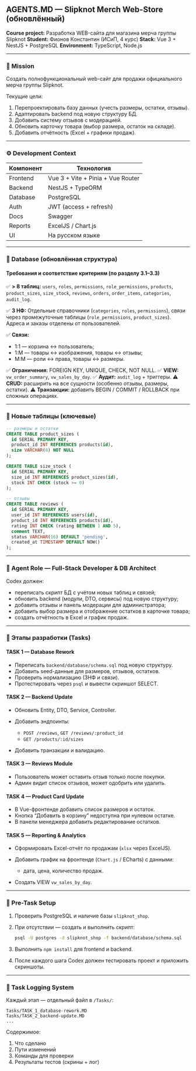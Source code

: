 ## AGENTS.MD — Slipknot Merch Web-Store (обновлённый)

**Course project:** Разработка WEB-сайта для магазина мерча группы Slipknot
**Student:** Фионов Константин (ИСиП, 4 курс)
**Stack:** Vue 3 + NestJS + PostgreSQL
**Environment:** TypeScript, Node.js

---

### 🎯 Mission

Создать полнофункциональный web-сайт для продажи официального мерча группы Slipknot.

Текущие цели:

1. Перепроектировать базу данных (учесть размеры, остатки, отзывы).
2. Адаптировать backend под новую структуру БД.
3. Добавить систему отзывов с модерацией.
4. Обновить карточку товара (выбор размера, остаток на складе).
5. Добавить отчётность (Excel + графики продаж).

---

### ⚙️ Development Context

| Компонент | Технология                        |
| --------- | --------------------------------- |
| Frontend  | Vue 3 + Vite + Pinia + Vue Router |
| Backend   | NestJS + TypeORM                  |
| Database  | PostgreSQL                        |
| Auth      | JWT (access + refresh)            |
| Docs      | Swagger                           |
| Reports   | ExcelJS / Chart.js                |
| UI        | На русском языке                  |

---

### 🧱 Database (обновлённая структура)

#### Требования и соответствие критериям (по разделу 3.1–3.3)

✅ **> 8 таблиц:**
`users`, `roles`, `permissions`, `role_permissions`, `products`, `product_sizes`, `size_stock`, `reviews`, `orders`, `order_items`, `categories`, `audit_log`.

✅ **3 НФ:**
Отдельные справочники (`categories`, `roles`, `permissions`), связи через промежуточные таблицы (`role_permissions`, `product_sizes`).
Адреса и заказы отделены от пользователей.

✅ **Связи:**

* 1:1 — корзина ↔ пользователь;
* 1:М — товары ↔ изображения, товары ↔ отзывы;
* М:М — роли ↔ права, товары ↔ размеры.

✅ **Ограничения:** FOREIGN KEY, UNIQUE, CHECK, NOT NULL.
✅ **VIEW:** `vw_order_summary`, `vw_sales_by_day`.
✅ **Аудит:** `audit_log` + триггеры.
⚠️ **CRUD:** расширить на все сущности (особенно отзывы, размеры, остатки).
⚠️ **Транзакции:** добавить BEGIN / COMMIT / ROLLBACK при сложных операциях.

---

### 🧩 Новые таблицы (ключевые)

```sql
-- размеры и остатки
CREATE TABLE product_sizes (
  id SERIAL PRIMARY KEY,
  product_id INT REFERENCES products(id),
  size VARCHAR(8) NOT NULL
);

CREATE TABLE size_stock (
  id SERIAL PRIMARY KEY,
  size_id INT REFERENCES product_sizes(id),
  stock INT CHECK (stock >= 0)
);

-- отзывы
CREATE TABLE reviews (
  id SERIAL PRIMARY KEY,
  user_id INT REFERENCES users(id),
  product_id INT REFERENCES products(id),
  rating INT CHECK (rating BETWEEN 1 AND 5),
  comment TEXT,
  status VARCHAR(16) DEFAULT 'pending',
  created_at TIMESTAMP DEFAULT NOW()
);
```

---

### 🧠 Agent Role — Full-Stack Developer & DB Architect

Codex должен:

* переписать скрипт БД с учётом новых таблиц и связей;
* обновить backend (модули, DTO, сервисы) под новую структуру;
* добавить отзывы и панель модерации для администратора;
* добавить выбор размера и отображение остатков в карточке товара;
* создать отчётность в Excel и график продаж.

---

### 🔧 Этапы разработки (Tasks)

#### TASK 1 — Database Rework

* Переписать `backend/database/schema.sql` под новую структуру.
* Добавить seed-данные для размеров, отзывов, остатков.
* Проверить нормализацию (3НФ и связи).
* Протестировать через `psql` и вывести скриншот SELECT.

#### TASK 2 — Backend Update

* Обновить Entity, DTO, Service, Controller.
* Добавить эндпоинты:

  * `POST /reviews`, `GET /reviews/:product_id`
  * `GET /products/:id/sizes`
* Добавить транзакции и валидацию.

#### TASK 3 — Reviews Module

* Пользователь может оставить отзыв только после покупки.
* Админ видит список отзывов, может одобрить или удалить.

#### TASK 4 — Product Card Update

* В Vue-фронтенде добавить список размеров и остаток.
* Кнопка “Добавить в корзину” недоступна при нулевом остатке.
* В панели менеджера добавить редактирование остатков.

#### TASK 5 — Reporting & Analytics

* Сформировать Excel-отчёт по продажам (`xlsx` через ExcelJS).
* Добавить график на фронтенде (`Chart.js` / ECharts) с данными:

  * дата, цена, количество продаж.
* Создать VIEW `vw_sales_by_day`.

---

### 🧰 Pre-Task Setup

1. Проверить PostgreSQL и наличие базы `slipknot_shop`.
2. При отсутствии — создать и выполнить скрипт:

   ```bash
   psql -U postgres -d slipknot_shop -f backend/database/schema.sql
   ```
3. Выполнить `npm install` для frontend и backend.
4. После каждого шага Codex должен тестировать проект и приложить скриншоты.

---

### 🧾 Task Logging System

Каждый этап — отдельный файл в `/Tasks/`:

```
Tasks/TASK_1_database-rework.MD
Tasks/TASK_2_backend-update.MD
...
```

Содержимое:

1. Что сделано
2. Пути изменений
3. Команды для проверки
4. Результаты тестов (скрины + лог)
